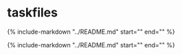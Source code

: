 # taskfiles

{%
   include-markdown "../README.md"
   start="<!--intro-start-->"
   end="<!--intro-end-->"
%}

{%
   include-markdown "../README.md"
   start="<!--usage-start-->"
   end="<!--usage-end-->"
%}
